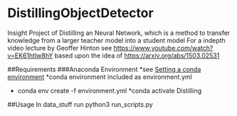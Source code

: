 # DistillingObjectDetector
Insight Project of Distilling an Neural Network, which is a method to transfer knowledge from a larger teacher model into a student model
For a indepth video lecture by Geoffer Hinton see
https://www.youtube.com/watch?v=EK61htlw8hY
based upon the idea of
https://arxiv.org/abs/1503.02531

##Requirements
###Anaconda Environment
*see [Setting a conda environment](https://conda.io/projects/conda/en/latest/user-guide/tasks/manage-environments.html#creating-an-environment-from-an-environment-yml-file) 
*conda environment included as environment.yml
* conda env create -f environment.yml
*conda activate Distilling


##Usage
In data_stuff run python3 run_scripts.py

